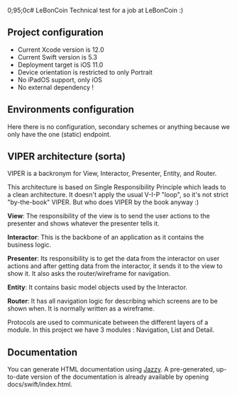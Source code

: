 
0;95;0c# LeBonCoin
Technical test for a job at LeBonCoin :)

## Project configuration

- Current Xcode version is 12.0
- Current Swift version is 5.3
- Deployment target is iOS 11.0
- Device orientation is restricted to only Portrait
- No iPadOS support, only iOS
- No external dependency !

## Environments configuration
Here there is no configuration, secondary schemes or anything because we only have the one (static) endpoint. 

## VIPER architecture (sorta)

VIPER is a backronym for View, Interactor, Presenter, Entity, and Router.

This architecture is based on Single Responsibility Principle which leads to a clean architecture.
It doesn't apply the usual V-I-P "loop", so it's not strict "by-the-book" VIPER. But who does VIPER by the book anyway :)

**View**: The responsibility of the view is to send the user actions to the presenter and shows whatever the presenter tells it.

**Interactor**: This is the backbone of an application as it contains the business logic.

**Presenter**: Its responsibility is to get the data from the interactor on user actions and after getting data from the interactor, it sends it to the view to show it. It also asks the router/wireframe for navigation.

**Entity**: It contains basic model objects used by the Interactor.

**Router**: It has all navigation logic for describing which screens are to be shown when. It is normally written as a wireframe.

Protocols are used to communicate between the different layers of a module.
In this project we have 3 modules : Navigation, List and Detail.

## Documentation

You can generate HTML documentation using [Jazzy](https://github.com/realm/jazzy).
A pre-generated, up-to-date version of the documentation is already available by opening docs/swift/index.html.

